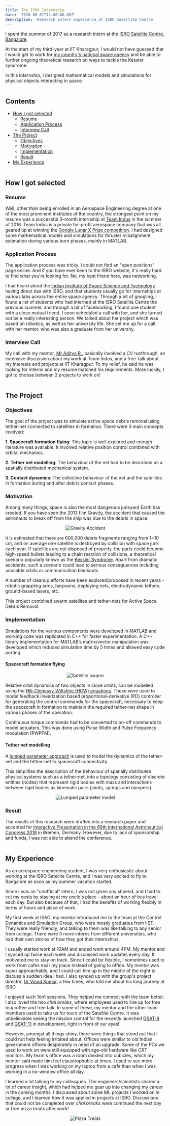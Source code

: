```yaml
---
title: The ISRO Internship
date: '2020-08-01T12:00:00.00Z'
description: 'Research intern experience at ISRO Satellite Centre'
---
```


I spent the summer of 2017 as a research intern at the [ISRO Satellite Centre, Bangalore](https://www.ursc.gov.in/).

At the start of my third-year at IIT Kharagpur, I would not have guessed that I
would get to work for [my country's national space agency](https://www.isro.gov.in/)
and be able to further ongoing theoretical research on ways to tackle the Kessler syndrome.

In this internship, I designed mathematical models and simulations for physical objects interacting in space.

```
```
## Contents

- <a href="#selected">How I got selected</a>
  - <a href="#resume">Resume</a>
  - <a href="#application">Application Process</a>
  - <a href="#interview">Interview Call</a>
- <a href="#project">The Project</a>
  - <a href="#objectives">Objectives</a>
  - <a href="#motivation">Motivation</a>
  - <a href="#implementation">Implementation</a>
  - <a href="#result">Result</a>
- <a href="#experience">My Experience</a>

```
```

<h2 id="selected">How I got selected</h2>

<h3 id="resume">Resume</h3>

Well, other than being enrolled in an Aerospace Engineering degree at one of the most
prominent institutes of the country, the strongest point on my resume was a
successful 3-month internship at [Team Indus](https://www.teamindus.in/) in the summer of 2016. Team Indus is a private for-profit aerospace company that was all geared up at
winning the [Google Lunar X Prize competition](https://www.xprize.org/prizes/google-lunar/competing-teams). I had designed some mathematical models and simulations for thruster
misalignment estimation during various burn phases, mainly in MATLAB.

<h3 id="application">Application Process</h3>

The application process was tricky. I could not find an "open positions" page
online. And if you have ever been to the ISRO website, it's really hard to find
what you're looking for. No, my best friend here, was networking.

I had heard about the [Indian Institute of Space Science and Technology](https://www.iist.ac.in/) having direct ties with ISRO, and that students usually go for internships at
various labs across the entire space agency. Through a bit of googling, I found a
list of students who had interned at the ISRO Satellite Centre the previous summer,
and through a bit of facebooking, I found one student with a close mutual friend.
I soon scheduled a call with her, and she turned out be a really interesting person.
We talked about her project which was based on robotics, as well as her university life.
She set me up for a call with her mentor, who was also a graduate from her university.

<h3 id="interview">Interview Call</h3>

My call with my mentor, [Mr Aditya R.](https://twitter.com/arallapalli), basically involved
a CV runthrough, an extensive discussion about my work at Team Indus, and a free-talk
about my interests and projects at IIT Kharagpur. To my relief, he said he was looking
for interns and my resume matched his requirements. More luckily, I got to choose between
2 projects to work on!

```
```

<h2 id="project">The Project</h2>

<h3 id="objectives">Objectives</h3>


The goal of the project was to simulate active space debris removal using tether-net
connected to satellites in formation. There were 3 main concepts involved:

**1. Spacecraft formation flying**: 
This topic is well explored and enough literature was available.
It involved relative position control combined with orbital mechanics.

**2. Tether net modelling**:
The behaviour of the net had to be described as a spatially distributed mechanical system.

**3. Contact dynamics**:
The collective behaviour of the net and the satellites in 
formation during and after debris contact phases.

<h3 id="motivation">Motivation</h3>

Among many things, space is also the most dangerous junkyard Earth has created.
If you have seen the 2013 film Gravity, the accident that caused the astronauts
to break off from the ship was due to the debris in space.

<p align="center">
  <img src="gravity_debris_accident.gif" alt="Gravity Accident"/>
</p>

It is estimated that there are 600,000 debris fragments ranging from 1~10 cm,
and on average one satellite is destroyed by collision with space junk each year.
If satellites are not disposed of properly, the parts could become high-speed bullets
leading to a chain reaction of collisions, a theoretical scenario popularly known
as the [Kessler Syndrome](https://en.wikipedia.org/wiki/Kessler_syndrome).
Apart from dramatic accidents, such a scenario could lead to serious consequences
including unusable orbits or communication blackouts.

A number of cleanup efforts have been explored/proposed in recent years - robotic
grappling arms, harpoons, deploying nets, electrodynamic tethers, ground-based lasers, etc.

This project combined swarm satellites and tether-nets for Active Space Debris Removal.

<h3 id="implementation">Implementation</h3>

Simulations for the various components were developed in MATLAB and working code was
replicated in C++ for faster experimentation. A C++ library implementation for MATLAB’s
matrix/vector manipulation was developed which reduced simulation time by 5 times
and allowed easy code porting.

#### Spacecraft formation flying

<p align="center">
  <img src="satellite_swarm.png" alt="Satellite swarm"/>
</p>

Relative orbit dynamics of two objects in close orbits, can be modelled using the
[Hill-Clohessy-Wiltshire (HCW) equations](https://en.wikipedia.org/wiki/Clohessy%E2%80%93Wiltshire_equations). These were used to model feedback linearization
based proportional-derivative (PD) controller for generating the control commands for the spacecraft, necessary to keep the spacecraft in formation to maintain the required
tether-net shape in various phases of the operation.

Continuous torque commands had to be converted to on-off commands to model actuators.
This was done using Pulse Width and Pulse Frequency modulation (PWPFM).

#### Tether net modelling

A [lumped parameter approach](https://en.wikipedia.org/wiki/Lumped-element_model#Mechanical_systems) is used to model the dynamics of the
tether-net and the tether-net to spacecraft connectivity.

This simplifies the description of the behaviour of spatially distributed
physical systems such as a tether-net, into a topology consisting of discrete
entities (nodes) that represent rigid bodies with mass and interactions between
rigid bodies as kinematic pairs (joints, springs and dampers).

<p align="center">
  <img src="net_lpm.gif" alt="Lumped parameter model"/>
</p>

<h3 id="result">Result</h3>

The results of this research were drafted into a research paper and accepted for
[Interactive Presentation in the 69th International Astronautical Congress 2018](https://iafastro.directory/iac/archive/browse/IAC-18/A6/IP/48269/)
in Bremen, Germany. However, due to lack of sponsorship and funds, I was not able
to attend the conference.

```
```

<h2 id="experience">My Experience</h2>

As an aerospace engineering student, I was very enthusiastic about working at the
ISRO Satellite Centre, and I was very excited to fly to Bangalore as soon as my
summer vacation started.

Since I was an "unofficial" intern, I was not given any stipend, and I had to cut
my costs by staying at my uncle's place - about an hour of bus travel each day.
But also because of that, I had the benefits of working flexibly in terms of
hours and place of work.

My first week at ISAC, my mentor introduced me to the team at the Control
Dynamics and Simulation Group, who were mostly graduates from IIST. They were
really friendly, and talking to them was like talking to any senior from college.
There were 3 more interns from different universities, who had their own
stories of how they got their internships.

I usually started work at 10AM and ended work around 4PM. My mentor and I synced
up twice each week and discussed work updates every day. It motivated me to stay
on track. Since I could be flexible, I sometimes used to work from cafes near my
place instead of going to office. My mentor was super approachable, and I could
call him up in the middle of the night to discuss a sudden idea I had. I also
synced up with the group's project director, [Dr Vinod Kumar](https://www.siliconindia.com/profiles/dr-vinod-kumar-XEac3AFM.html), a few times, who told me about his long
journey at ISRO.

I enjoyed such 1on1 sessions. They helped me connect with the team better. I also
loved the two _chai breaks_, where employees used to line up for free tea/coffee
and free talk. In some of these, my mentor and the other team members used to
take us for tours of the Satellite Centre. It was unbelievable seeing the mission
control for the recently launched [GSAT-9](https://en.wikipedia.org/wiki/South_Asia_Satellite)
and [GSAT-11](https://en.wikipedia.org/wiki/GSAT-11) in development, right in front of our eyes!

However, amongst all things shiny, there were things that stood out
that I could not help feeling irritated about. Offices were similar to old Indian
government offices desperately in need of an upgrade. Some of the PCs we used to
work on were still equipped with age-old hardware like CRT monitors. My team's
office was a room divided into cubicles, which my mentor said made him feel
claustrophobic at times. I used to see more progress when I was working on my
laptop from a cafe than when I was working in a no-window office all day.

I learned a lot talking to my colleagues. The engineers/scientists shared a lot
of career insight, which had helped me gear up into changing my career in the
coming months. I discussed about some ML projects I worked on in college, and 
I learned how it was applied in projects at ISRO. Discussions that could not be
completed over _chai breaks_ were continued the next day or free pizza treats
after work!

<p align="center">
  <img src="free_pizzaaa.jpg" alt="Pizza Treats"/>
</p>
